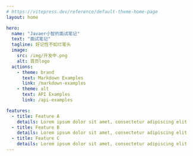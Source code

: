 ```yaml
---
# https://vitepress.dev/reference/default-theme-home-page
layout: home

hero:
  name: "Javaer小智的面试笔记"
  text: "面试笔记"
  tagline: 好记性不如烂笔头
  image: 
    src: /img/开发中.png
    alt: 首页logo
  actions:
    - theme: brand
      text: Markdown Examples
      link: /markdown-examples
    - theme: alt
      text: API Examples
      link: /api-examples

features:
  - title: Feature A
    details: Lorem ipsum dolor sit amet, consectetur adipiscing elit
  - title: Feature B
    details: Lorem ipsum dolor sit amet, consectetur adipiscing elit
  - title: Feature C
    details: Lorem ipsum dolor sit amet, consectetur adipiscing elit
---
```


